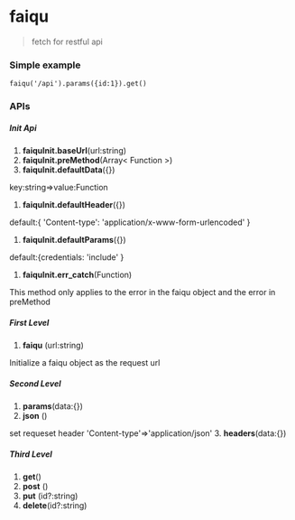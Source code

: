 # faiqu
> fetch for restful api

### Simple example
`faiqu('/api').params({id:1}).get()`
### APIs
##### Init Api 
1. __faiquInit.baseUrl__(url:string)
1. __faiquInit.preMethod__(Array< Function >)
1. __faiquInit.defaultData__({}) 

key:string=>value:Function
1. __faiquInit.defaultHeader__({}) 

default:{ 'Content-type': 'application/x-www-form-urlencoded' }
1. __faiquInit.defaultParams__({})

default:{credentials: 'include' }
1. __faiquInit.err_catch__(Function)

This method only applies to the error in the faiqu object and the error in preMethod 

##### First Level
1. __faiqu__ (url:string)

Initialize a faiqu object as the request url
##### Second Level
1. __params__(data:{})
2. __json__ ()

set requeset header  'Content-type'=>'application/json'
3. __headers__(data:{})

##### Third Level
1. __get__()
2. __post__ ()
3. __put__ (id?:string)
4. __delete__(id?:string)
